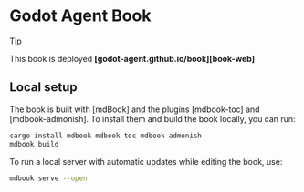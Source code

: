 # Godot Agent Book

> [!Tip]
> This book is deployed **[godot-agent.github.io/book][book-web]**

## Local setup

The book is built with [mdBook] and the plugins [mdbook-toc] and [mdbook-admonish]. To install them and build the book locally, you can run:

```bash
cargo install mdbook mdbook-toc mdbook-admonish
mdbook build
```

To run a local server with automatic updates while editing the book, use:

```bash
mdbook serve --open
```
